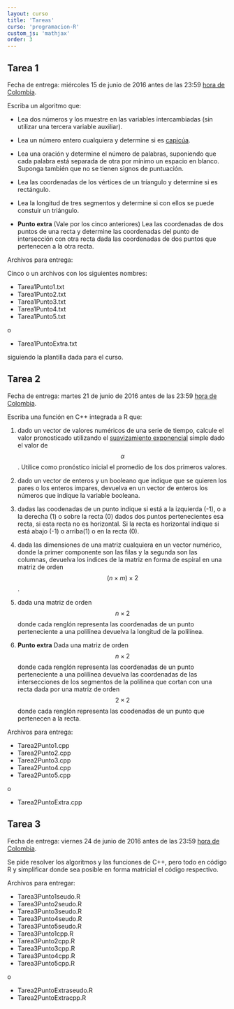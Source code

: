 ```yaml
---
layout: curso
title: 'Tareas'
curso: 'programacion-R'
custom_js: 'mathjax'
order: 3
---
```


## Tarea 1

Fecha de entrega: miércoles 15 de junio de 2016 antes de las 23:59
  [hora de Colombia](http://horalegal.inm.gov.co/).

Escriba un algoritmo que:

 - Lea dos números y los muestre en las variables intercambiadas (sin utilizar
   una tercera variable auxiliar).

 - Lea un número entero cualquiera y determine si es
   [capicúa](https://es.wikipedia.org/wiki/Capic%C3%BAa).

 - Lea una oración y determine el número de palabras, suponiendo que cada
   palabra está separada de otra por mínimo un espacio en blanco. Suponga
   también que no se tienen signos de puntuación.

 - Lea las coordenadas de los vértices de un tríangulo y
   determine si es rectángulo.

 - Lea la longitud de tres segmentos y determine si con ellos se puede
   constuir un triángulo.

 - **Punto extra** (Vale por los cinco anteriores) Lea las coordenadas
   de dos puntos de una recta y determine las coordenadas
   del punto de intersección con otra recta dada las coordenadas de dos puntos
   que pertenecen a la otra recta.

Archivos para entrega:

Cinco o un archivos con los siguientes nombres:

 - Tarea1Punto1.txt
 - Tarea1Punto2.txt
 - Tarea1Punto3.txt
 - Tarea1Punto4.txt
 - Tarea1Punto5.txt

o

 - Tarea1PuntoExtra.txt   

siguiendo la plantilla dada para el curso.

## Tarea 2
Fecha de entrega: martes 21 de junio de 2016 antes de las 23:59
  [hora de Colombia](http://horalegal.inm.gov.co/).

Escriba una función en C++ integrada a R que:

1. dado un vector de valores numéricos de una serie de tiempo, calcule
   el valor pronosticado utilizando el
   [suavizamiento exponencial](https://mx.answers.yahoo.com/question/index?qid=20110405160019AAxnVlI)
   simple  dado el valor de $$\alpha$$. Utilice como pronóstico inicial el
   promedio de los dos primeros valores.

2. dado un vector de enteros y un booleano que indique que se quieren
   los pares o los enteros impares, devuelva en un vector de enteros
   los números que indique la variable booleana.
3. dadas las coodenadas de un punto indique si está a la izquierda (-1),
   o a la derecha (1) o sobre la recta (0) dados dos puntos pertenecientes
   esa recta, si esta recta no es horizontal.
   Si la recta es horizontal indique si está abajo (-1) o arriba(1) o en la recta (0).   
4. dada las dimensiones de una matriz cualquiera en un vector numérico,
   donde la primer componente son las filas y la segunda son las columnas,
   devuelva los indices de la matriz en forma de espiral en una matriz de
   orden $$(n\times m)\times 2$$.
5. dada una matriz de orden $$n \times 2$$ donde cada renglón representa
   las coordenadas de un punto perteneciente a una polilínea devuelva la
   longitud de la polilínea.

6. **Punto extra** Dada una matriz de orden $$n\times 2$$ donde cada renglón
   representa las coordenadas de un punto perteneciente a una polilínea devuelva
   las coordenadas de las intersecciones de los segmentos de la polilínea que cortan
   con una recta dada por una matriz de orden $$2\times 2$$ donde cada renglón
   representa las coodenadas de un punto que pertenecen a la recta.


Archivos para entrega:

  - Tarea2Punto1.cpp
  - Tarea2Punto2.cpp
  - Tarea2Punto3.cpp
  - Tarea2Punto4.cpp
  - Tarea2Punto5.cpp

o

 - Tarea2PuntoExtra.cpp

## Tarea 3

Fecha de entrega: viernes 24 de junio de 2016 antes de las 23:59
  [hora de Colombia](http://horalegal.inm.gov.co/).

Se pide resolver los algoritmos y las funciones de C++, pero todo en
código R y simplificar donde sea posible en forma matricial el código
respectivo.

Archivos para entregar:

  - Tarea3Punto1seudo.R
  - Tarea3Punto2seudo.R
  - Tarea3Punto3seudo.R
  - Tarea3Punto4seudo.R
  - Tarea3Punto5seudo.R    
  - Tarea3Punto1cpp.R
  - Tarea3Punto2cpp.R    
  - Tarea3Punto3cpp.R    
  - Tarea3Punto4cpp.R    
  - Tarea3Punto5cpp.R    

o

  - Tarea2PuntoExtraseudo.R
  - Tarea2PuntoExtracpp.R
